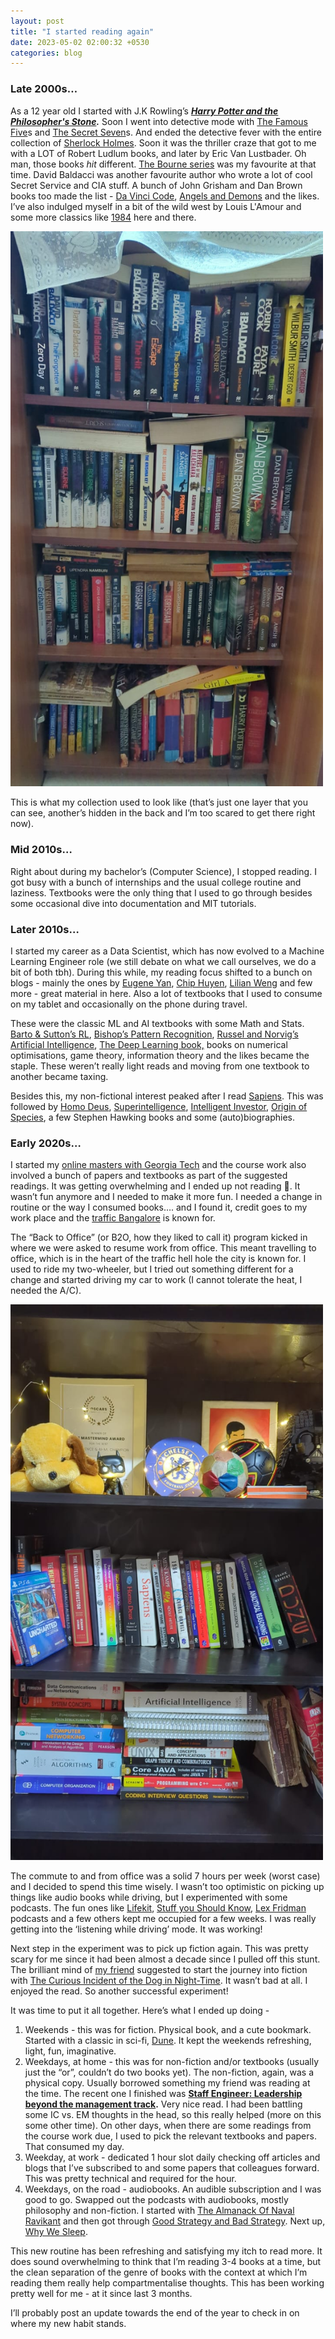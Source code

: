 ```yaml
---
layout: post
title: "I started reading again"
date: 2023-05-02 02:00:32 +0530
categories: blog
---
```


### Late 2000s…

As a 12 year old I started with J.K Rowling’s **_[Harry Potter and the Philosopher's Stone](https://en.wikipedia.org/wiki/Harry_Potter_and_the_Philosopher%27s_Stone)._** Soon I went into detective mode with [The Famous Five](https://en.wikipedia.org/wiki/The_Famous_Five)s and [The Secret Seven](https://en.wikipedia.org/wiki/The_Secret_Seven)s. And ended the detective fever with the entire collection of [Sherlock Holmes](https://en.wikipedia.org/wiki/Sherlock_Holmes). Soon it was the thriller craze that got to me with a LOT of Robert Ludlum books, and later by Eric Van Lustbader. Oh man, those books _hit_ different. [The Bourne series](<https://en.wikipedia.org/wiki/Bourne_(novel_series)>) was my favourite at that time. David Baldacci was another favourite author who wrote a lot of cool Secret Service and CIA stuff. A bunch of John Grisham and Dan Brown books too made the list - [Da Vinci Code](https://en.wikipedia.org/wiki/The_Da_Vinci_Code), [Angels and Demons](https://en.wikipedia.org/wiki/Angels_%26_Demons) and the likes. I’ve also indulged myself in a bit of the wild west by Louis L'Amour and some more classics like [1984](https://en.wikipedia.org/wiki/Nineteen_Eighty-Four) here and there.

<img src="/assets/2023-05-02/image1.jpg" width="500">

This is what my collection used to look like (that’s just one layer that you can see, another’s hidden in the back and I’m too scared to get there right now).

### Mid 2010s…

Right about during my bachelor’s (Computer Science), I stopped reading. I got busy with a bunch of internships and the usual college routine and laziness. Textbooks were the only thing that I used to go through besides some occasional dive into documentation and MIT tutorials.

### Later 2010s…

I started my career as a Data Scientist, which has now evolved to a Machine Learning Engineer role (we still debate on what we call ourselves, we do a bit of both tbh). During this while, my reading focus shifted to a bunch on blogs - mainly the ones by [Eugene Yan](https://eugeneyan.com/writing/), [Chip Huyen](https://huyenchip.com/blog/), [Lilian Weng](https://lilianweng.github.io/) and few more - great material in here. Also a lot of textbooks that I used to consume on my tablet and occasionally on the phone during travel.

These were the classic ML and AI textbooks with some Math and Stats. [Barto & Sutton’s RL](https://www.andrew.cmu.edu/course/10-703/textbook/BartoSutton.pdf), [Bishop’s Pattern Recognition](https://link.springer.com/book/9780387310732), [Russel and Norvig’s Artificial Intelligence](https://aima.cs.berkeley.edu/), [The Deep Learning book,](https://www.deeplearningbook.org/) books on numerical optimisations, game theory, information theory and the likes became the staple. These weren’t really light reads and moving from one textbook to another became taxing.

Besides this, my non-fictional interest peaked after I read [Sapiens](https://www.ynharari.com/book/sapiens-2/). This was followed by [Homo Deus](https://www.ynharari.com/book/homo-deus/), [Superintelligence](https://en.wikipedia.org/wiki/Superintelligence:_Paths,_Dangers,_Strategies), [Intelligent Investor](https://en.wikipedia.org/wiki/The_Intelligent_Investor), [Origin of Species](https://en.wikipedia.org/wiki/On_the_Origin_of_Species), a few Stephen Hawking books and some (auto)biographies.

### Early 2020s…

I started my [online masters with Georgia Tech](https://omscs.gatech.edu/) and the course work also involved a bunch of papers and textbooks as part of the suggested readings. It was getting overwhelming and I ended up not reading 🙂. It wasn’t fun anymore and I needed to make it more fun. I needed a change in routine or the way I consumed books…. and I found it, credit goes to my work place and the [traffic Bangalore](https://www.ndtv.com/offbeat/trending-bangaloretraffic-memes-make-commuters-laugh-then-cry-2116952) is known for.

The “Back to Office” (or B2O, how they liked to call it) program kicked in where we were asked to resume work from office. This meant travelling to office, which is in the heart of the traffic hell hole the city is known for. I used to ride my two-wheeler, but I tried out something different for a change and started driving my car to work (I cannot tolerate the heat, I needed the A/C).

<img src="/assets/2023-05-02/image2.jpg" width="500">

The commute to and from office was a solid 7 hours per week (worst case) and I decided to spend this time wisely. I wasn’t too optimistic on picking up things like audio books while driving, but I experimented with some podcasts. The fun ones like [Lifekit](https://www.npr.org/lifekit), [Stuff you Should Know](https://open.spotify.com/show/0ofXAdFIQQRsCYj9754UFx), [Lex Fridman](https://lexfridman.com/) podcasts and a few others kept me occupied for a few weeks. I was really getting into the ‘listening while driving’ mode. It was working!

Next step in the experiment was to pick up fiction again. This was pretty scary for me since it had been almost a decade since I pulled off this stunt. The brilliant mind of [my friend](https://knhash.in/) suggested to start the journey into fiction with [The Curious Incident of the Dog in Night-Time](https://en.wikipedia.org/wiki/The_Curious_Incident_of_the_Dog_in_the_Night-Time). It wasn’t bad at all. I enjoyed the read. So another successful experiment!

It was time to put it all together. Here’s what I ended up doing -

1. Weekends - this was for fiction. Physical book, and a cute bookmark. Started with a classic in sci-fi, [Dune](<https://en.wikipedia.org/wiki/Dune_(novel)>). It kept the weekends refreshing, light, fun, imaginative.
2. Weekdays, at home - this was for non-fiction and/or textbooks (usually just the “or”, couldn’t do two books yet). The non-fiction, again, was a physical copy. Usually borrowed something my friend was reading at the time. The recent one I finished was **[Staff Engineer: Leadership beyond the management track](https://staffeng.com/book).** Very nice read. I had been battling some IC vs. EM thoughts in the head, so this really helped (more on this some other time).
   On other days, when there are some readings from the course work due, I used to pick the relevant textbooks and papers. That consumed my day.
3. Weekday, at work - dedicated 1 hour slot daily checking off articles and blogs that I’ve subscribed to and some papers that colleagues forward. This was pretty technical and required for the hour.
4. Weekdays, on the road - audiobooks. An audible subscription and I was good to go. Swapped out the podcasts with audiobooks, mostly philosophy and non-fiction. I started with [The Almanack Of Naval Ravikant](https://www.navalmanack.com/) and then got through [Good Strategy and Bad Strategy](https://www.goodreads.com/en/book/show/11721966). Next up, [Why We Sleep](https://en.wikipedia.org/wiki/Why_We_Sleep).

This new routine has been refreshing and satisfying my itch to read more. It does sound overwhelming to think that I’m reading 3-4 books at a time, but the clean separation of the genre of books with the context at which I’m reading them really help compartmentalise thoughts. This has been working pretty well for me - at it since last 3 months.

I’ll probably post an update towards the end of the year to check in on where my new habit stands.
